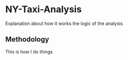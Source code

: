 # NY-Taxi-Analysis

Explanation about how it works the logic of the analysis

##  Methodology

This is how I do things
